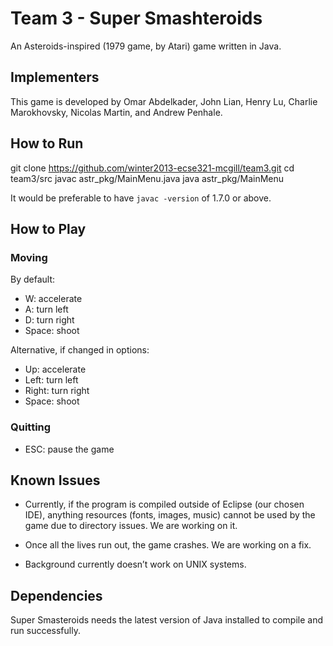 Team 3 - Super Smashteroids
===============

An Asteroids-inspired (1979 game, by Atari) game written in Java.

Implementers
------------------

This game is developed by Omar Abdelkader, John Lian, Henry Lu, Charlie Marokhovsky, Nicolas Martin, and Andrew Penhale. 

How to Run
---------------

 git clone https://github.com/winter2013-ecse321-mcgill/team3.git
	cd team3/src
	javac astr_pkg/MainMenu.java
	java astr_pkg/MainMenu

It would be preferable to have `javac -version` of 1.7.0 or above.

How to Play 
---------------

### Moving

By default:

- W: accelerate
- A: turn left
- D: turn right
- Space: shoot

Alternative, if changed in options:

- Up: accelerate
- Left: turn left
- Right: turn right
- Space: shoot

### Quitting

- ESC: pause the game

Known Issues
------------------

- Currently, if the program is compiled outside of Eclipse (our chosen IDE), anything resources (fonts, images, music) cannot be used by the game due to directory issues. We are working on it. 

- Once all the lives run out, the game crashes. We are working on a fix.

- Background currently doesn’t work on UNIX systems.

Dependencies
------------------

Super Smasteroids needs the latest version of Java installed to compile and run successfully. 
